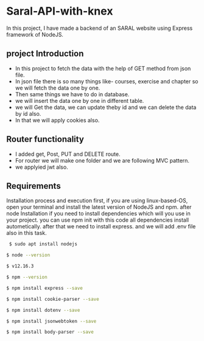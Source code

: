 # Saral-API-with-knex

In this project, I have made a backend of an SARAL website using Express framework of NodeJS.

## project Introduction

* In this project to fetch the data with the help of GET method from json file.
* In json file there is so many things like- courses, exercise and chapter so we will fetch the data one by one.
* Then same things we have to do in database.
* we will insert the data one by one in different table.
* we will Get the data, we can update theby id and we can delete the data by id also.
* In that we will apply cookies also.


## Router functionality

* I added get, Post, PUT and DELETE route.
* For router we will make one folder and we are following MVC pattern.
* we applyied jwt also.


## Requirements

Installation process and execution first, if you are using linux-based-OS, open your terminal and install the latest version of
NodeJS and npm. after node Installation if you need to install dependencies which will you use in your project. you can use npm init 
with this code all dependencies install autometically. after that we need to install express. and we will add .env file also in this task.

```bash
 $ sudo apt install nodejs
 ```
 ```bash
 $ node --version
 ```
 ```bash
 $ v12.16.3
 ```
 ```bash
 $ npm --version
 ```
 ```bash
 $ npm install express --save
 ```
 ```bash
 $ npm install cookie-parser --save
 ```
 ```bash
 $ npm install dotenv --save
 ```
 ```bash 
 $ npm install jsonwebtoken --save
 ```
 ```bash
 $ npm install body-parser --save
 ```

